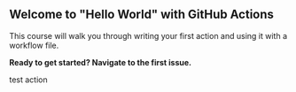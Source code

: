 ## Welcome to "Hello World" with GitHub Actions

This course will walk you through writing your first action and using it with a workflow file. 

**Ready to get started? Navigate to the first issue.**

test action
